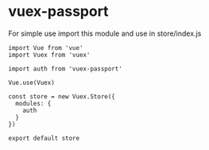 # vuex-passport

For simple use import this module and use in store/index.js

```
import Vue from 'vue'
import Vuex from 'vuex'

import auth from 'vuex-passport'

Vue.use(Vuex)

const store = new Vuex.Store({
  modules: {
    auth
  }
})

export default store
```
